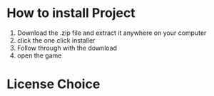 # How to install Project

1. Download the .zip file and extract it anywhere on your computer
2. click the one click installer
3. Follow through with the download
4. open the game


# License Choice

